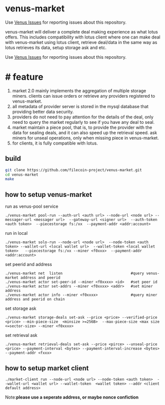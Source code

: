 # venus-market

Use [Venus Issues](https://github.com/filecoin-project/venus/issues) for reporting issues about this repository.

venus-market will deliver a complete deal making experience as what lotus offers. This includes compatibility with lotus client where one can make deal with venus-market using lotus client, retrieve deal/data in the same way as lotus retrieves its data, setup storage ask and etc.

Use [Venus Issues](https://github.com/filecoin-project/venus/issues) for reporting issues about this repository.

# # feature
1. market 2.0 mainly implements the aggregation of multiple storage miners. clients can issue orders or retrieve any providers registered to venus-market. 
2. all metadata of provider server is stored in the mysql database that providing better data security.
3. providers do not need to pay attention for the details of the deal,  only need to query the market regularly to see if you have any deal to seal. 
4. market maintain a piece pool, that is, to provide the provider with the data for sealing deals, and it can also speed up the retrieval speed. ask miners for unseal operations, only when missing piece in venus-market.
5. for clients, it is fully compatible with lotus.


## build

```sh
git clone https://github.com/filecoin-project/venus-market.git
cd venus-market
make
```
## how to setup venus-market

run as venus-pool service
```shell script
./venus-market pool-run --auth-url <auth url> --node-url <node url> --messager-url <messager url>  --gateway-url <signer url>  --auth-token <auth token>  --piecestorage fs:/xx  --payment-addr <addr:account>
```

run in local 
```shell script
./venus-market solo-run --node-url <node url>  --node-token <auth token> --wallet-url <local wallet url>  --wallet-token <local wallet token>   --piecestorage fs:/xx --miner <f0xxx>  --payment-addr <addr:account>
```

set peerid and address

```shell script
./venus-market net  listen                               #query venus-market address and peerid
./venus-market actor set-peer-id --miner <f0xxxx> <id>   #set peer id
./venus-market actor set-addrs --miner <f0xxxx> <addr>   #set miner address
./venus-market actor info --miner <f0xxxx>               #query miner address and peerid on chain
```

set storage ask
```shell script
./venus-market storage-deals set-ask --price <price> --verified-price <price> --min-piece-size  <minsize >=256B>  --max-piece-size <max size <=sector-size> --miner <f0xxxx>
```

set retrieval ask
```shell script
./venus-market retrieval-deals set-ask --price <pirce> --unseal-price <price> --payment-interval <bytes> --payment-interval-increase <bytes> --payment-addr <fxxx>
```

## how to setup market client

```shell script
./market-client run --node-url <node url> --node-token <auth token>  --wallet-url <wallet url> --wallet-token  <wallet token> --addr <client default address>
```
Note:**please use a seperate address, or maybe nonce confiction**

## 